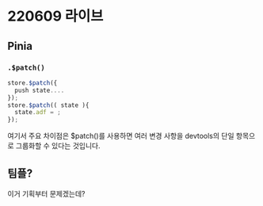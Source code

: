 # 220609 라이브

## Pinia

### `.$patch()`
```js
store.$patch({
  push state....
});
store.$patch(( state ){
  state.adf = ;
});
```
여기서 주요 차이점은 $patch()를 사용하면 여러 변경 사항을 devtools의 단일 항목으로 그룹화할 수 있다는 것입니다.  

## 팀플?  
이거 기획부터 문제겠는데?  